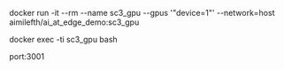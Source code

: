 docker run -it --rm --name sc3_gpu --gpus '"device=1"' --network=host aimilefth/ai_at_edge_demo:sc3_gpu

docker exec -ti sc3_gpu bash

port:3001
